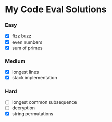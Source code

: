 # My Code Eval Solutions

### Easy

- [x] fizz buzz
- [x] even numbers
- [x] sum of primes

### Medium

- [x] longest lines
- [x] stack implementation

### Hard

- [ ] longest common subsequence
- [ ] decryption
- [x] string permutations